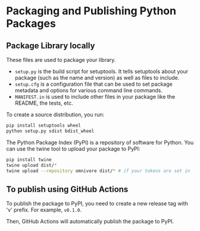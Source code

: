 # Packaging and Publishing Python Packages

## Package Library locally

These files are used to package your library.

- `setup.py` is the build script for setuptools. It tells setuptools about your package (such as the name and version) as well as files to include.
- `setup.cfg` is a configuration file that can be used to set package metadata and options for various command line commands.
- `MANIFEST.in` is used to include other files in your package like the README, the tests, etc.

To create a source distribution, you run:

```bash
pip install setuptools wheel
python setup.py sdist bdist_wheel
```

The Python Package Index (PyPI) is a repository of software for Python. You can use the twine tool to upload your package to PyPI:

```bash
pip install twine
twine upload dist/*
twine upload --repository omnivore dist/* # if your tokens are set in .pypirc
```

## To publish using GitHub Actions

To publish the package to PyPI, you need to create a new release tag with 'v' prefix. For example, `v0.1.0`.

Then, GitHub Actions will automatically publish the package to PyPI.
